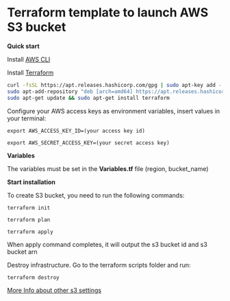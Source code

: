 # **Terraform template to launch AWS S3 bucket**

**Quick start**


Install [AWS CLI](https://docs.aws.amazon.com/cli/latest/userguide/cli-chap-install.html)

Install [Terraform](https://www.terraform.io/downloads.html)

```bash
curl -fsSL https://apt.releases.hashicorp.com/gpg | sudo apt-key add -
sudo apt-add-repository "deb [arch=amd64] https://apt.releases.hashicorp.com $(lsb_release -cs) main"
sudo apt-get update && sudo apt-get install terraform
```

Configure your AWS access keys as environment variables, insert values in your terminal:

`export AWS_ACCESS_KEY_ID=(your access key id)`

`export AWS_SECRET_ACCESS_KEY=(your secret access key)`


**Variables**

The variables must be set in the **Variables.tf** file (region, bucket_name)

**Start installation**

To create S3 bucket, you need to run the following commands:
 
`terraform init`

`terraform plan`

`terraform apply`

When apply command completes, it will output the s3 bucket id and s3 bucket arn

Destroy infrastructure. Go to the terraform scripts folder and run: 

`terraform destroy`

[More Info about other s3 settings](https://registry.terraform.io/providers/hashicorp/aws/latest/docs/resources/s3_bucket)